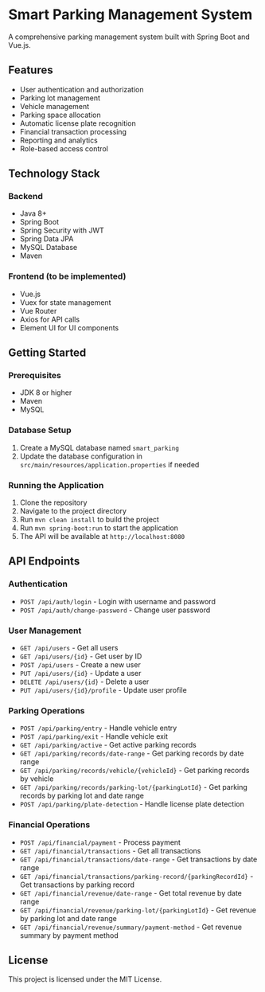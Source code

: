 # Smart Parking Management System

A comprehensive parking management system built with Spring Boot and Vue.js.

## Features

- User authentication and authorization
- Parking lot management
- Vehicle management
- Parking space allocation
- Automatic license plate recognition
- Financial transaction processing
- Reporting and analytics
- Role-based access control

## Technology Stack

### Backend
- Java 8+
- Spring Boot
- Spring Security with JWT
- Spring Data JPA
- MySQL Database
- Maven

### Frontend (to be implemented)
- Vue.js
- Vuex for state management
- Vue Router
- Axios for API calls
- Element UI for UI components

## Getting Started

### Prerequisites
- JDK 8 or higher
- Maven
- MySQL

### Database Setup
1. Create a MySQL database named `smart_parking`
2. Update the database configuration in `src/main/resources/application.properties` if needed

### Running the Application
1. Clone the repository
2. Navigate to the project directory
3. Run `mvn clean install` to build the project
4. Run `mvn spring-boot:run` to start the application
5. The API will be available at `http://localhost:8080`

## API Endpoints

### Authentication
- `POST /api/auth/login` - Login with username and password
- `POST /api/auth/change-password` - Change user password

### User Management
- `GET /api/users` - Get all users
- `GET /api/users/{id}` - Get user by ID
- `POST /api/users` - Create a new user
- `PUT /api/users/{id}` - Update a user
- `DELETE /api/users/{id}` - Delete a user
- `PUT /api/users/{id}/profile` - Update user profile

### Parking Operations
- `POST /api/parking/entry` - Handle vehicle entry
- `POST /api/parking/exit` - Handle vehicle exit
- `GET /api/parking/active` - Get active parking records
- `GET /api/parking/records/date-range` - Get parking records by date range
- `GET /api/parking/records/vehicle/{vehicleId}` - Get parking records by vehicle
- `GET /api/parking/records/parking-lot/{parkingLotId}` - Get parking records by parking lot and date range
- `POST /api/parking/plate-detection` - Handle license plate detection

### Financial Operations
- `POST /api/financial/payment` - Process payment
- `GET /api/financial/transactions` - Get all transactions
- `GET /api/financial/transactions/date-range` - Get transactions by date range
- `GET /api/financial/transactions/parking-record/{parkingRecordId}` - Get transactions by parking record
- `GET /api/financial/revenue/date-range` - Get total revenue by date range
- `GET /api/financial/revenue/parking-lot/{parkingLotId}` - Get revenue by parking lot and date range
- `GET /api/financial/revenue/summary/payment-method` - Get revenue summary by payment method

## License
This project is licensed under the MIT License. 